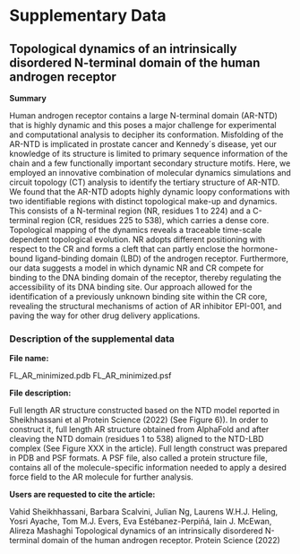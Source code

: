 # Supplementary Data

## Topological dynamics of an intrinsically disordered N-terminal domain of the human androgen receptor

**Summary**

Human androgen receptor contains a large N-terminal domain (AR-NTD) that is highly dynamic and this poses a major challenge for experimental and computational analysis to decipher its conformation. Misfolding of the AR-NTD is implicated in prostate cancer and Kennedy´s disease, yet our knowledge of its structure is limited to primary sequence information of the chain and a few functionally important secondary structure motifs. Here, we employed an innovative combination of molecular dynamics simulations and circuit topology (CT) analysis to identify the tertiary structure of AR-NTD. We found that the AR-NTD adopts highly dynamic loopy conformations with two identifiable regions with distinct topological make-up and dynamics. This consists of a N-terminal region (NR, residues 1 to 224) and a C-terminal region (CR, residues 225 to 538), which carries a dense core. Topological mapping of the dynamics reveals a traceable time-scale dependent topological evolution. NR adopts different positioning with respect to the CR and forms a cleft that can partly enclose the hormone-bound ligand-binding domain (LBD) of the androgen receptor. Furthermore, our data suggests a model in which dynamic NR and CR compete for binding to the DNA binding domain of the receptor, thereby regulating the accessibility of its DNA binding site. Our approach allowed for the identification of a previously unknown binding site within the CR core, revealing the structural mechanisms of action of AR inhibitor EPI-001, and paving the way for other drug delivery applications.

### Description of the supplemental data

**File name:** 

FL_AR_minimized.pdb
FL_AR_minimized.psf

**File description:**

Full length AR structure constructed based on the NTD model reported in Sheikhhassani et al Protein Science (2022) (See Figure 6)). In order to construct it, full
length AR structure obtained from AlphaFold and after cleaving the NTD domain (residues 1 to 538) aligned to the NTD-LBD complex (See Figure XXX in the article). 
Full length construct was prepared in PDB and PSF formats. A PSF file, also called a protein structure file, contains all of the molecule-specific information needed
to apply a desired force field to the AR molecule for further analysis. 

**Users are requested to cite the article:**

Vahid Sheikhhassani, Barbara Scalvini, Julian Ng, Laurens W.H.J. Heling, Yosri Ayache, Tom M.J. Evers, Eva Estébanez-Perpiñá, Iain J. McEwan, Alireza Mashaghi
Topological dynamics of an intrinsically disordered N-terminal domain of the human androgen receptor. Protein Science (2022)
